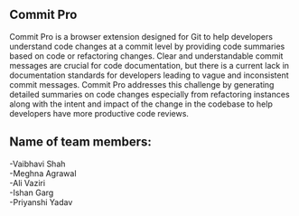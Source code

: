 ## Commit Pro
Commit Pro is a browser extension designed for Git to help developers understand code changes at a commit level by providing code summaries based on code or refactoring changes. Clear and understandable commit messages are crucial for code documentation, but there is a current lack in documentation standards for developers leading to vague and inconsistent commit messages. Commit Pro addresses this challenge by generating detailed summaries on code changes especially from refactoring instances along with the intent and impact of the change in the codebase to help developers have more productive code reviews.
## Name of team members:
-Vaibhavi Shah <br/>
-Meghna Agrawal <br/>
-Ali Vaziri <br/>
-Ishan Garg <br/>
-Priyanshi Yadav <br/>



